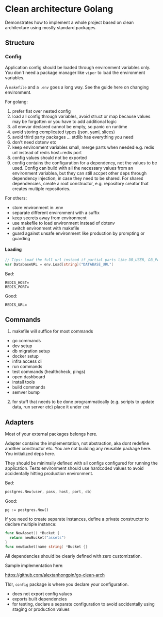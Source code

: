 # Clean architecture Golang

Demonstrates how to implement a whole project based on clean architecture using mostly standard packages.

## Structure

### Config

Application config should be loaded through environment variables only. You don't need a package manager like `viper` to load the environment variables.

A `makefile` and a `.env` goes a long way. See the guide here on changing environment.

For golang:
1. prefer flat over nested config
2. load all config through variables, avoid struct or map because values may be forgotten or you have to add additional logic
3. all envvar declared cannot be empty, so panic on runtime
4. avoid storing complicated types (json, yaml, slices)
5. avoid third party packages ... stdlib has everything you need
6. don't need dotenv etc
7. keep environment variables small, merge parts when needed e.g. redis url instead of redis host+redis port
8. config values should not be exported
9. config contains the configuration for a dependency, not the values to be used. Config can build with all the necessary values from an environment variablea, but they can still accpet other deps through dependency injection, in case they need to be shared. For shared dependencies, create a root constructor, e.g. repository creator that creates multiple repositories.


For others:
- store environment in .env
- separate different environment with a suffix
- keep secrets away from environment
- use makefile to load environment instead of dotenv
- switch environment with makefile
- guard against unsafe environment like production by prompting or guarding


#### Loading

```go
// Tips: Load the full url instead if partial parts like DB_USER, DB_PASS... to reduce nunber of environment variables.
var DatabaseURL = env.Load[string]("DATABASE_URL")
```

Bad:
```
REDIS_HOST=
REDIS_PORT=
```

Good:
```
REDIS_URL=
```

## Commands

1. makefile will suffice for most commands
  - go commands
  - dev setup
  - db migration setup
  - docker setup
  - infra access cli
  - run commands
  - test commands (healthcheck, pings)
  - open dashboard
  - install tools
  - build commands
  - semver bump
2. for stuff that needs to be done programmatically (e.g. scripts to update data, run server etc) place it under `cmd`

## Adapters

Most of your external packages belongs here. 

Adapter contains the implementation, not abstraction, aka dont redefine another constructor etc. You are not building any reusable package here. You initialized deps here.

They should be minimally defined with all configs configured for running the application. Tests environment should use hardcoded values to avoid accidentally hitting production environment.

Bad:

```go
postgres.New(user, pass, host, port, db)
```
Good:
```
pg := postgres.New()
```

If you need to create separate instances, define a private constructor to declare multiple instance:


```go
func NewAsset() *Bucket {
  return newBucket("assets")
}
func newBucket(name string) *Bucket {}
```

All dependencies should be clearly defined with zero customization.

Sample implementation here:

https://github.com/alextanhongpin/go-clean-arch


Tldr, `config` package is where you declare your configuration.

- does not export config values
- exports built dependencies
- for testing, declare a separate configuration to avoid accidentally using staging or production values
